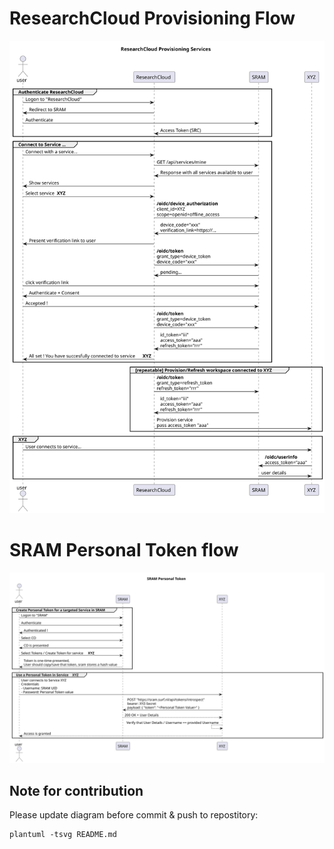 # ResearchCloud Provisioning Flow

<!---
@startuml assets/ResearchCloud

title "ResearchCloud Provisioning Services"

actor user
participant SRC as "ResearchCloud"
participant SRAM

group Authenticate ResearchCloud
user -> SRC: Logon to "ResearchCloud"
user <- SRC: Redirect to SRAM
user -> SRAM: Authenticate
SRC <- SRAM: Access Token (SRC)
end

group Connect to Service ...
user -> SRC: Connect with a service...
SRC -> SRAM: GET /api/services/mine
SRC <- SRAM: Response with all services available to user
user <- SRC: Show services
user -> SRC: Select service **XYZ**
SRC -> SRAM: **/oidc/device_authorization**\nclient_id=XYZ\nscope=openid+offline_access
SRC <- SRAM: device_code="xxx"\nverification_link=https://...
user <- SRC: Present verification link to user
SRC -> SRAM: **/oidc/token**\ngrant_type=device_token\ndevice_code="xxx"
SRC <- SRAM: pending...
user -> SRAM: click verification link
user <- SRAM: Authenticate + Consent
user -> SRAM: Accepted !
SRC -> SRAM: **/oidc/token**\ngrant_type=device_token\ndevice_code="xxx"
SRC <- SRAM: id_token="iii"\naccess_token="aaa"\nrefresh_token="rrr"
user <- SRC: All set ! You have succesfully connected to service **XYZ**
end

group [repeatable] Provision/Refresh workspace connected to XYZ
SRC -> SRAM: **/oidc/token**\ngrant_type=refresh_token\nrefresh_token="rrr"
SRC <- SRAM: id_token="iii"\naccess_token="aaa"\nrefresh_token="rrr"
SRC -> XYZ: Provision service\npass access_token "aaa"
end

group XYZ
user -> XYZ: User connects to service...
XYZ -> SRAM: **/oidc/userinfo**\naccess_token="aaa"
XYZ <- SRAM: user details
end

@enduml
-->

![ResearchCloud](assets/ResearchCloud.svg)

# SRAM Personal Token flow

<!---
@startuml assets/SRAM

title "SRAM Personal Token"

actor user
participant SRAM

group Create Personal Token for a targeted Service in SRAM
user -> SRAM: Logon to "SRAM"
user -> SRAM: Authenticate
user <- SRAM: Authenticated !
user -> SRAM: Select CO
user <- SRAM: CO is presented
user -> SRAM: Select Tokens / Create Token for service **XYZ**
user <-- SRAM: Token is one-time-presented, \nUser should copy/save that token, sram stores a hash value
end

group Use a Personal Token in Service **XYZ**
user -> XYZ: User connects to Service XYZ\nCredentials\n- Username: SRAM UID\n- Password: Personal Token value
XYZ -> SRAM: POST "https://sram.surf.nl/api/tokens/introspect"\nbearer: XYZ-Secret\npayload: { "token": "<Personal Token Value>" }
XYZ <-- SRAM: 200 OK + User Details
XYZ <-- XYZ: Verify that User Details / Username == provided Username
user <-- XYZ: Access is granted
end

@enduml
-->

![ResearchCloud](assets/SRAM.svg)

## Note for contribution

Please update diagram before commit & push to repostitory:

```shell
plantuml -tsvg README.md
```
